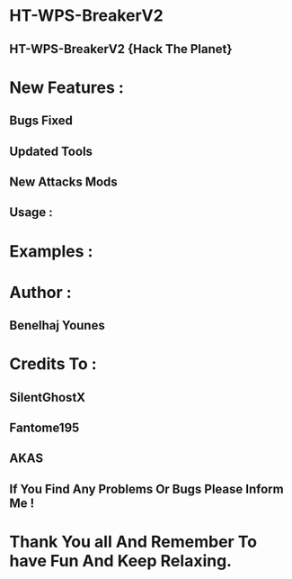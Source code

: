 # HT-WPS-BreakerV2
## HT-WPS-BreakerV2 {Hack The Planet}

# New Features :

## Bugs Fixed 
## Updated Tools
## New Attacks Mods

## Usage :


# Examples :


# Author :
## Benelhaj Younes 

# Credits To :
## SilentGhostX
## Fantome195
## AKAS


## If You Find Any Problems Or Bugs Please Inform Me !

# Thank You all And Remember To have Fun And Keep Relaxing.

